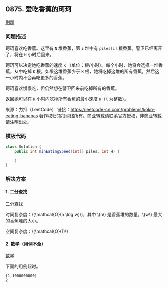 <script src="https://cdn.bootcss.com/mathjax/2.7.7/MathJax.js?config=TeX-AMS-MML_HTMLorMML"></script>

## 0875. 爱吃香蕉的珂珂

[刷题](qu0875/solu/Solution.java)

### 问题描述

珂珂喜欢吃香蕉。这里有 `N` 堆香蕉，第 `i` 堆中有 `piles[i]` 根香蕉。警卫已经离开了，将在 `H` 小时后回来。

珂珂可以决定她吃香蕉的速度 `K` （单位：根/小时）。每个小时，她将会选择一堆香蕉，从中吃掉 `K` 根。如果这堆香蕉少于 `K` 根，她将吃掉这堆的所有香蕉，然后这一小时内不会再吃更多的香蕉。  

珂珂喜欢慢慢吃，但仍然想在警卫回来前吃掉所有的香蕉。

返回她可以在 `H` 小时内吃掉所有香蕉的最小速度 `K`（`K` 为整数）。

来源：力扣（LeetCode）
链接：https://leetcode-cn.com/problems/koko-eating-bananas
著作权归领扣网络所有。商业转载请联系官方授权，非商业转载请注明出处。

### 模板代码

``` java
class Solution {
    public int minEatingSpeed(int[] piles, int H) {

    }
}
```

### 解决方案

#### 1. 二分查找

[二分查找](qu0875/solu1/Solution.java)

时间复杂度：\\(\mathcal{O}(n \log w)\\)，其中 \\(n\\) 是香蕉堆的数量，\\(w\\) 最大的香蕉堆的大小。

空间复杂度：\\(\mathcal{O}(1)\\)

#### 2. 数学（用例不全）

[数学](qu0875/solu2/Solution.java)

下面的用例超时。

``` 
[1,1000000000]
2
```